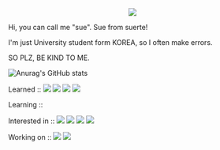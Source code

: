 <div align="center">
  <img src="https://capsule-render.vercel.app/api?type=waving&height=300&color=87CEFA&text=SEURTE&textBg=false&fontColor=ffffff&descAlign=17&descAlignY=100&stroke=1D4DB2&reversal=true">
</div>


Hi, you can call me "sue". Sue from suerte! 

I'm just University student form KOREA, so I often make errors. 

SO PLZ, BE KIND TO ME. 



![Anurag's GitHub stats](https://github-readme-stats.vercel.app/api?username=youaremysuerte&show_icons=true&theme=defuault)

Learned :: <img src="https://img.shields.io/badge/C%2B%2B-00599C?style=for-the-badge&logo=c%2B%2B&logoColor=white"> <img src="https://img.shields.io/badge/CSS-239120?&style=for-the-badge&logo=css3&logoColor=white"> <img src="https://img.shields.io/badge/HTML5-E34F26?style=for-the-badge&logo=html5&logoColor=white"> <img src="https://img.shields.io/badge/JavaScript-F7DF1E?style=for-the-badge&logo=JavaScript&logoColor=white"> 

Learning ::

Interested in :: <img src="https://img.shields.io/badge/Linux-FCC624?style=for-the-badge&logo=linux&logoColor=black"> <img src="https://img.shields.io/badge/Ubuntu-E95420?style=for-the-badge&logo=ubuntu&logoColor=white"> <img src="https://img.shields.io/badge/MySQL-005C84?style=for-the-badge&logo=mysql&logoColor=white"> <img src="https://img.shields.io/badge/Oracle-F80000?style=for-the-badge&logo=Oracle&logoColor=white">

Working on :: <img src="https://img.shields.io/badge/Intel-Core_i7_12th-0071C5?style=for-the-badge&logo=intel&logoColor=white"> <img src="https://img.shields.io/badge/NVIDIA-GTX3050-76B900?style=for-the-badge&logo=nvidia&logoColor=white"> 
